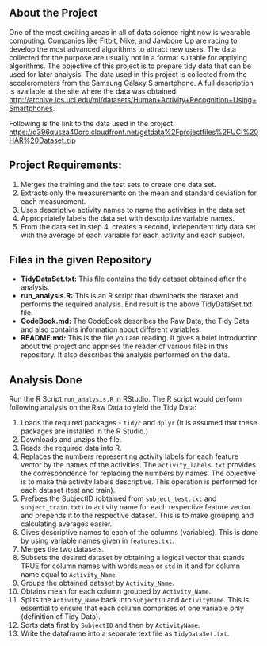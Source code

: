 ## About the Project
One of the most exciting areas in all of data science right now is wearable computing. Companies like Fitbit, Nike, and Jawbone Up are racing to develop the most advanced algorithms to attract new users. The data collected for the purpose are usually not in a format suitable for applying algorithms. The objective of this project is to prepare tidy data that can be used for later analysis. The data used in this project is collected from the accelerometers from the Samsung Galaxy S smartphone. A full description is available at the site where the data was obtained:
http://archive.ics.uci.edu/ml/datasets/Human+Activity+Recognition+Using+Smartphones.

Following is the link to the data used in the project:
https://d396qusza40orc.cloudfront.net/getdata%2Fprojectfiles%2FUCI%20HAR%20Dataset.zip

## Project Requirements:
1. Merges the training and the test sets to create one data set.
2. Extracts only the measurements on the mean and standard deviation for each measurement.
3. Uses descriptive activity names to name the activities in the data set
4. Appropriately labels the data set with descriptive variable names.
5. From the data set in step 4, creates a second, independent tidy data set with the average of each variable for each activity and each subject.

## Files in the given Repository
* **TidyDataSet.txt:** This file contains the tidy dataset obtained after the analysis.
* **run_analysis.R:** This is an R script that downloads the dataset and performs the required analysis. End result is the above TidyDataSet.txt file.
* **CodeBook.md:** The CodeBook describes the Raw Data, the Tidy Data and also contains information about different variables. 
* **README.md:** This is the file you are reading. It gives a brief introduction about the project and apprises the reader of various files in this repository. It also describes the analysis performed on the data.

## Analysis Done
Run the R Script `run_analysis.R` in RStudio. The R script would perform following analysis on the Raw Data to yield the Tidy Data:

1. Loads the required packages - `tidyr` and `dplyr` (It is assumed that these packages are installed in the R Studio.)
2. Downloads and unzips the file.
3. Reads the required data into R.
4. Replaces the numbers representing activity labels for each feature vector by the names of the activities. The `activity_labels.txt` provides the correspondence for replacing the numbers by names. The objective is to make the activity labels descriptive. This operation is performed for each dataset (test and train).
5. Prefixes the SubjectID (obtained from `subject_test.txt` and `subject_train.txt`) to activity name for each respective feature vector and prepends it to the respective dataset. This is to make grouping and calculating averages easier.
6. Gives descriptive names to each of the columns (variables). This is done by using variable names given in `features.txt`.
7. Merges the two datasets.
8. Subsets the desired dataset by obtaining a logical vector that stands TRUE for column names with words `mean` or `std` in it and for column name equal to `Activity_Name`.
9. Groups the obtained dataset by `Activity_Name`.
10. Obtains mean for each column grouped by `Activity_Name`.
11. Splits the `Activity_Name` back into `SubjectID` and `ActivityName`. This is essential to ensure that each column comprises of one variable only (definition of Tidy Data).
12. Sorts data first by `SubjectID` and then by `ActivityName`.
13. Write the dataframe into a separate text file as `TidyDataSet.txt`.

